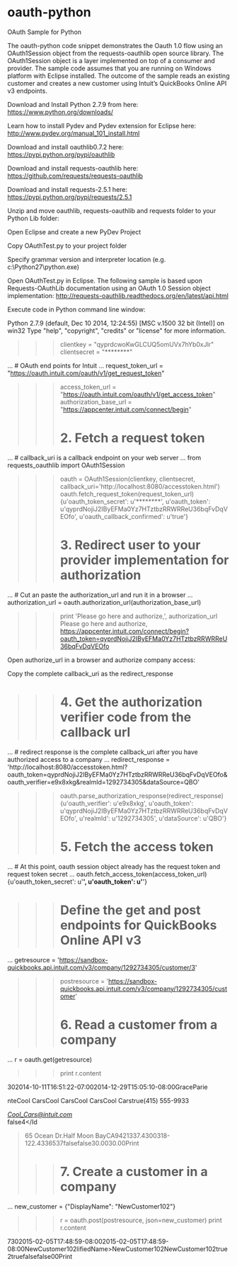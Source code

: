 # oauth-python
OAuth Sample for Python

The oauth-python code snippet demonstrates the Oauth 1.0 flow using an OAuth1Session object from the requests-oauthlib open source library.  The OAuth1Session object is a layer implemented on top of a consumer and provider.  The sample code assumes that you are running on Windows platform with Eclipse installed.  The outcome of the sample reads an existing customer and creates a new customer using Intuit’s QuickBooks Online API v3 endpoints.

Download and Install Python 2.7.9 from here:
https://www.python.org/downloads/

Learn how to install Pydev and Pydev extension for Eclipse here:
http://www.pydev.org/manual_101_install.html

Download and install  oauthlib0.7.2 here:
https://pypi.python.org/pypi/oauthlib

Download and install requests-oauthlib here:
https://github.com/requests/requests-oauthlib

Download and install requests-2.5.1 here:
https://pypi.python.org/pypi/requests/2.5.1

Unzip and move oauthlib, requests-oauthlib and requests folder to your Python Lib folder:

 

Open Eclipse and create a new PyDev Project

 

Copy OAuthTest.py to your project folder

 

Specify grammar version and interpreter location (e.g. c:\Python27\python.exe)

 

Open OAuthTest.py in Eclipse.  The following sample is based upon Requests-OAuthLib documentation using an OAuth 1.0 Session object implementation:
http://requests-oauthlib.readthedocs.org/en/latest/api.html

 

Execute code in Python command line window:
 

Python 2.7.9 (default, Dec 10 2014, 12:24:55) [MSC v.1500 32 bit (Intel)] on win32
Type "help", "copyright", "credits" or "license" for more information.
>>> clientkey = "qyprdcwoKwGLCUQ5omUVx7hYb0xJlr"
>>> clientsecret = "********"
>>>
... # OAuth end points for Intuit
... request_token_url = "https://oauth.intuit.com/oauth/v1/get_request_token"
>>> access_token_url = "https://oauth.intuit.com/oauth/v1/get_access_token"
>>> authorization_base_url = "https://appcenter.intuit.com/connect/begin"
>>>
>>> # 2. Fetch a request token
... # callback_uri is a callback endpoint on your web server
... from requests_oauthlib import OAuth1Session
>>> oauth = OAuth1Session(clientkey, clientsecret, callback_uri='http://localhost:8080/accesstoken.html')
>>> oauth.fetch_request_token(request_token_url)
{u'oauth_token_secret': u'********', u'oauth_token': u'qyprdNojiJ2IByEFMa0Yz7HTztbzRRWRReU36bqFvDqVEOfo', u'oauth_callback_confirmed': u'true'}
>>>
>>> # 3. Redirect user to your provider implementation for authorization
... # Cut an paste the authorization_url and run it in a browser
... authorization_url = oauth.authorization_url(authorization_base_url)
>>> print 'Please go here and authorize,', authorization_url
Please go here and authorize, https://appcenter.intuit.com/connect/begin?oauth_token=qyprdNojiJ2IByEFMa0Yz7HTztbzRRWRReU36bqFvDqVEOfo
>>>

Open authorize_url in a browser and authorize company access:

 

Copy the complete callback_uri as the redirect_response

 

>>> # 4. Get the authorization verifier code from the callback url
... # redirect response is the complete callback_uri after you have authorized access to a company
... redirect_response = 'http://localhost:8080/accesstoken.html?oauth_token=qyprdNojiJ2IByEFMa0Yz7HTztbzRRWRReU36bqFvDqVEOfo&oauth_verifier=e9x8xkg&realmId=1292734305&dataSource=QBO'
>>> oauth.parse_authorization_response(redirect_response)
{u'oauth_verifier': u'e9x8xkg', u'oauth_token': u'qyprdNojiJ2IByEFMa0Yz7HTztbzRRWRReU36bqFvDqVEOfo', u'realmId': u'1292734305', u'dataSource': u'QBO'}
>>>
>>> # 5. Fetch the access token
... # At this point, oauth session object already has the request token and request token secret
... oauth.fetch_access_token(access_token_url)
{u'oauth_token_secret': u'********', u'oauth_token': u'********'}
>>>
>>> # Define the get and post endpoints for QuickBooks Online API v3
... getresource = 'https://sandbox-quickbooks.api.intuit.com/v3/company/1292734305/customer/3'
>>> postresource = 'https://sandbox-quickbooks.api.intuit.com/v3/company/1292734305/customer'
>>>
>>> # 6. Read a customer from a company
... r = oauth.get(getresource)
>>> print r.content
<?xml version="1.0" encoding="UTF-8" standalone="yes"?><IntuitResponse xmlns="http://schema.intuit.com/finance/v3" time="2015-02-05T17:48:58.963-08:00"><Customer domain="QBO" sparse="false"><Id>3</Id><SyncToken>0</SyncToken><MetaData><CreateTime>2014-10-11T16:51:22-07:00</CreateTime><LastUpdatedTime>2014-12-29T15:05:10-08:00</LastUpdatedTime></MetaData><GivenName>Grace</GivenName><FamilyName>Parie
nte</FamilyName><FullyQualifiedName>Cool Cars</FullyQualifiedName><CompanyName>Cool Cars</CompanyName><DisplayName>Cool Cars</DisplayName><PrintOnCheckName>Cool Cars</PrintOnCheckName><Active>true</Active><PrimaryPhone><FreeFormNumber>(415) 555-9933</FreeFormNumber></PrimaryPhone><PrimaryEmailAddr><Address>Cool_Cars@intuit.com</Address></PrimaryEmailAddr><Taxable>false</Taxable><BillAddr><Id>4</Id
><Line1>65 Ocean Dr.</Line1><City>Half Moon Bay</City><CountrySubDivisionCode>CA</CountrySubDivisionCode><PostalCode>94213</PostalCode><Lat>37.4300318</Lat><Long>-122.4336537</Long></BillAddr><Job>false</Job><BillWithParent>false</BillWithParent><Balance>30.00</Balance><BalanceWithJobs>30.00</BalanceWithJobs><PreferredDeliveryMethod>Print</PreferredDeliveryMethod></Customer></IntuitResponse>
>>>
>>> # 7. Create a customer in a company
... new_customer = {"DisplayName": "NewCustomer102"}
>>> r = oauth.post(postresource, json=new_customer)
>>> print r.content
<?xml version="1.0" encoding="UTF-8" standalone="yes"?><IntuitResponse xmlns="http://schema.intuit.com/finance/v3" time="2015-02-05T17:48:59.177-08:00"><Customer domain="QBO" sparse="false"><Id>73</Id><SyncToken>0</SyncToken><MetaData><CreateTime>2015-02-05T17:48:59-08:00</CreateTime><LastUpdatedTime>2015-02-05T17:48:59-08:00</LastUpdatedTime></MetaData><FullyQualifiedName>NewCustomer102</FullyQua
lifiedName><DisplayName>NewCustomer102</DisplayName><PrintOnCheckName>NewCustomer102</PrintOnCheckName><Active>true</Active><DefaultTaxCodeRef>2</DefaultTaxCodeRef><Taxable>true</Taxable><Job>false</Job><BillWithParent>false</BillWithParent><Balance>0</Balance><BalanceWithJobs>0</BalanceWithJobs><PreferredDeliveryMethod>Print</PreferredDeliveryMethod></Customer></IntuitResponse>
>>>
